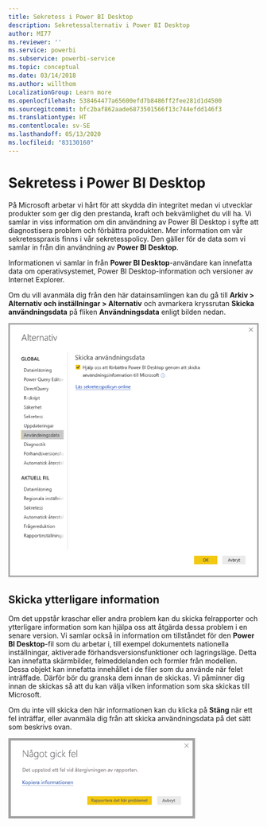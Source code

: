 ```yaml
---
title: Sekretess i Power BI Desktop
description: Sekretessalternativ i Power BI Desktop
author: MI77
ms.reviewer: ''
ms.service: powerbi
ms.subservice: powerbi-service
ms.topic: conceptual
ms.date: 03/14/2018
ms.author: willthom
LocalizationGroup: Learn more
ms.openlocfilehash: 538464477a65600efd7b8486ff2fee281d1d4500
ms.sourcegitcommit: bfc2baf862aade6873501566f13c744efdd146f3
ms.translationtype: HT
ms.contentlocale: sv-SE
ms.lasthandoff: 05/13/2020
ms.locfileid: "83130160"
---
```

# <a name="power-bi-desktop-privacy"></a>Sekretess i Power BI Desktop

På Microsoft arbetar vi hårt för att skydda din integritet medan vi utvecklar produkter som ger dig den prestanda, kraft och bekvämlighet du vill ha. Vi samlar in viss information om din användning av Power BI Desktop i syfte att diagnostisera problem och förbättra produkten. Mer information om vår sekretesspraxis finns i vår sekretesspolicy. Den gäller för de data som vi samlar in från din användning av **Power BI Desktop**.
 
Informationen vi samlar in från **Power BI Desktop**-användare kan innefatta data om operativsystemet, Power BI Desktop-information och versioner av Internet Explorer. 
 
Om du vill avanmäla dig från den här datainsamlingen kan du gå till **Arkiv > Alternativ och inställningar > Alternativ** och avmarkera kryssrutan **Skicka användningsdata** på fliken **Användningsdata** enligt bilden nedan.

![Inställningar för att skicka användningsdata](media/desktop-privacy/privacy_01.png)

## <a name="sending-additional-information"></a>Skicka ytterligare information

Om det uppstår kraschar eller andra problem kan du skicka felrapporter och ytterligare information som kan hjälpa oss att åtgärda dessa problem i en senare version. Vi samlar också in information om tillståndet för den **Power BI Desktop**-fil som du arbetar i, till exempel dokumentets nationella inställningar, aktiverade förhandsversionsfunktioner och lagringsläge. Detta kan innefatta skärmbilder, felmeddelanden och formler från modellen. Dessa objekt kan innefatta innehållet i de filer som du använde när felet inträffade. Därför bör du granska dem innan de skickas. Vi påminner dig innan de skickas så att du kan välja vilken information som ska skickas till Microsoft.  
 
Om du inte vill skicka den här informationen kan du klicka på **Stäng** när ett fel inträffar, eller avanmäla dig från att skicka användningsdata på det sätt som beskrivs ovan. 

![Kraschdialogruta](media/desktop-privacy/privacy_02.png)
